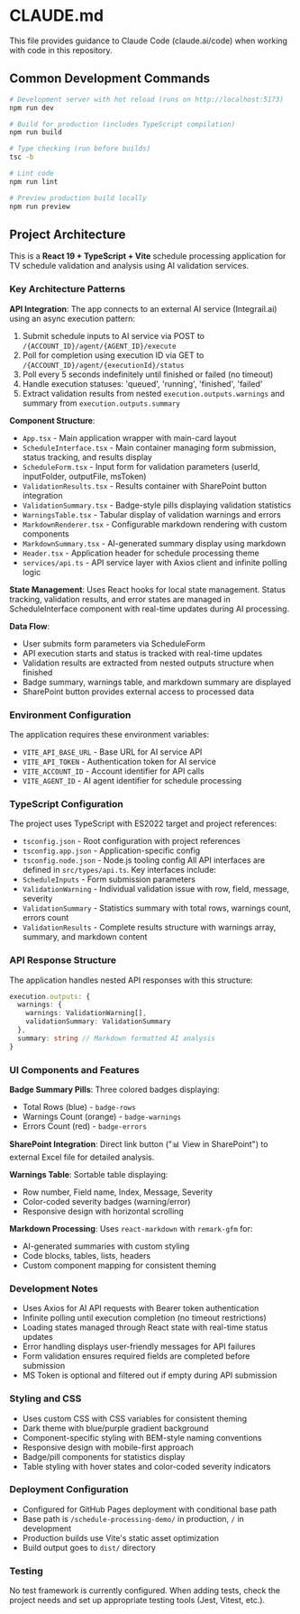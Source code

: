 # CLAUDE.md

This file provides guidance to Claude Code (claude.ai/code) when working with code in this repository.

## Common Development Commands

```bash
# Development server with hot reload (runs on http://localhost:5173)
npm run dev

# Build for production (includes TypeScript compilation)
npm run build

# Type checking (run before builds)
tsc -b

# Lint code
npm run lint

# Preview production build locally
npm run preview
```

## Project Architecture

This is a **React 19 + TypeScript + Vite** schedule processing application for TV schedule validation and analysis using AI validation services.

### Key Architecture Patterns

**API Integration**: The app connects to an external AI service (Integrail.ai) using an async execution pattern:
1. Submit schedule inputs to AI service via POST to `/{ACCOUNT_ID}/agent/{AGENT_ID}/execute`
2. Poll for completion using execution ID via GET to `/{ACCOUNT_ID}/agent/{executionId}/status`
3. Poll every 5 seconds indefinitely until finished or failed (no timeout)
4. Handle execution statuses: 'queued', 'running', 'finished', 'failed'
5. Extract validation results from nested `execution.outputs.warnings` and summary from `execution.outputs.summary`

**Component Structure**:
- `App.tsx` - Main application wrapper with main-card layout
- `ScheduleInterface.tsx` - Main container managing form submission, status tracking, and results display
- `ScheduleForm.tsx` - Input form for validation parameters (userId, inputFolder, outputFile, msToken)
- `ValidationResults.tsx` - Results container with SharePoint button integration
- `ValidationSummary.tsx` - Badge-style pills displaying validation statistics
- `WarningsTable.tsx` - Tabular display of validation warnings and errors
- `MarkdownRenderer.tsx` - Configurable markdown rendering with custom components
- `MarkdownSummary.tsx` - AI-generated summary display using markdown
- `Header.tsx` - Application header for schedule processing theme
- `services/api.ts` - API service layer with Axios client and infinite polling logic

**State Management**: Uses React hooks for local state management. Status tracking, validation results, and error states are managed in ScheduleInterface component with real-time updates during AI processing.

**Data Flow**: 
- User submits form parameters via ScheduleForm
- API execution starts and status is tracked with real-time updates
- Validation results are extracted from nested outputs structure when finished
- Badge summary, warnings table, and markdown summary are displayed
- SharePoint button provides external access to processed data

### Environment Configuration

The application requires these environment variables:
- `VITE_API_BASE_URL` - Base URL for AI service API
- `VITE_API_TOKEN` - Authentication token for AI service
- `VITE_ACCOUNT_ID` - Account identifier for API calls
- `VITE_AGENT_ID` - AI agent identifier for schedule processing

### TypeScript Configuration

The project uses TypeScript with ES2022 target and project references:
- `tsconfig.json` - Root configuration with project references
- `tsconfig.app.json` - Application-specific config
- `tsconfig.node.json` - Node.js tooling config
All API interfaces are defined in `src/types/api.ts`. Key interfaces include:
- `ScheduleInputs` - Form submission parameters
- `ValidationWarning` - Individual validation issue with row, field, message, severity
- `ValidationSummary` - Statistics summary with total rows, warnings count, errors count
- `ValidationResults` - Complete results structure with warnings array, summary, and markdown content

### API Response Structure

The application handles nested API responses with this structure:
```typescript
execution.outputs: {
  warnings: {
    warnings: ValidationWarning[],
    validationSummary: ValidationSummary
  },
  summary: string // Markdown formatted AI analysis
}
```

### UI Components and Features

**Badge Summary Pills**: Three colored badges displaying:
- Total Rows (blue) - `badge-rows`
- Warnings Count (orange) - `badge-warnings`  
- Errors Count (red) - `badge-errors`

**SharePoint Integration**: Direct link button ("📊 View in SharePoint") to external Excel file for detailed analysis.

**Warnings Table**: Sortable table displaying:
- Row number, Field name, Index, Message, Severity
- Color-coded severity badges (warning/error)
- Responsive design with horizontal scrolling

**Markdown Processing**: Uses `react-markdown` with `remark-gfm` for:
- AI-generated summaries with custom styling
- Code blocks, tables, lists, headers
- Custom component mapping for consistent theming

### Development Notes

- Uses Axios for AI API requests with Bearer token authentication
- Infinite polling until execution completion (no timeout restrictions)
- Loading states managed through React state with real-time status updates
- Error handling displays user-friendly messages for API failures
- Form validation ensures required fields are completed before submission
- MS Token is optional and filtered out if empty during API submission

### Styling and CSS

- Uses custom CSS with CSS variables for consistent theming
- Dark theme with blue/purple gradient background
- Component-specific styling with BEM-style naming conventions
- Responsive design with mobile-first approach
- Badge/pill components for statistics display
- Table styling with hover states and color-coded severity indicators

### Deployment Configuration

- Configured for GitHub Pages deployment with conditional base path
- Base path is `/schedule-processing-demo/` in production, `/` in development
- Production builds use Vite's static asset optimization
- Build output goes to `dist/` directory

### Testing

No test framework is currently configured. When adding tests, check the project needs and set up appropriate testing tools (Jest, Vitest, etc.).